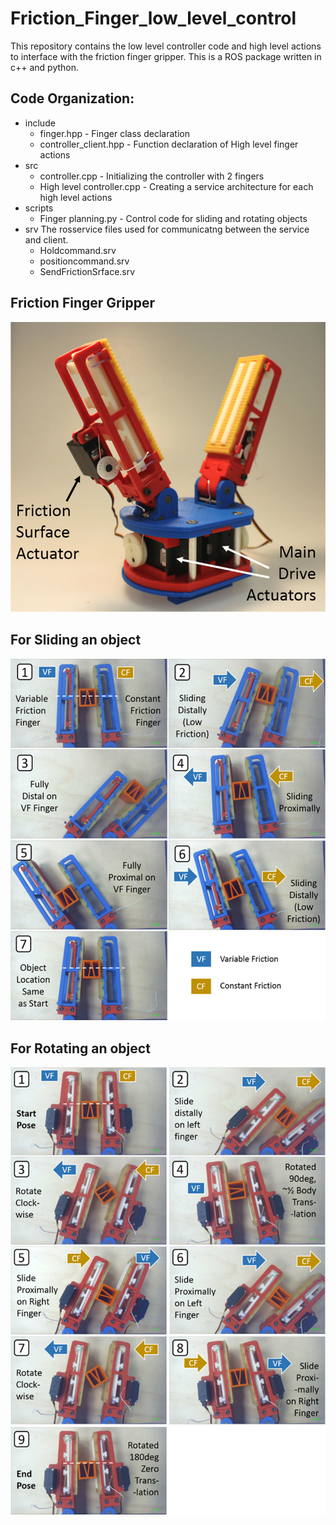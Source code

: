 # Friction_Finger_low_level_control
  This repository contains the low level controller code and high level actions to interface with the friction finger gripper.
  This is a ROS package written in c++ and python.
  
## Code Organization:
  * include 
      * finger.hpp - Finger class declaration
      * controller_client.hpp - Function declaration of High level finger actions
  * src
      * controller.cpp - Initializing the controller with 2 fingers
      * High level controller.cpp - Creating a service architecture for each high level actions
  * scripts
      * Finger planning.py - Control code for sliding and rotating objects
  * srv
      The rosservice files used for communicatng between the service and client.
      * Holdcommand.srv  
      * positioncommand.srv
      * SendFrictionSrface.srv
      
  ## Friction Finger Gripper
  
  ![Friction_Finger_Gripper](https://github.com/gokul-gokz/Friction_Finger_low_level_control/blob/master/Images/Frcition_finger%20gripper.png)
  
  ## For Sliding an object
  
  ![Sliding_object](https://github.com/gokul-gokz/Friction_Finger_low_level_control/blob/master/Images/Sliding.png)
  
  ## For Rotating an object
  
  ![Rotate object](https://github.com/gokul-gokz/Friction_Finger_low_level_control/blob/master/Images/Actuation.png)
